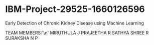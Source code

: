 # IBM-Project-29525-1660126596
Early Detection of Chronic Kidney Disease using Machine Learning


TEAM MEMBERS:'\n'
MIRUTHULA J
PRAJEETHA R
SATHYA SHREE R
SURAKSHA N P
